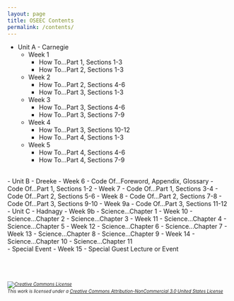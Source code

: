 ```yaml
---
layout: page
title: OSEEC Contents
permalink: /contents/
---
```

- Unit A - Carnegie
  - Week 1
    - How To...Part 1, Sections 1-3
    - How To...Part 2, Sections 1-3
  - Week 2
    - How To...Part 2, Sections 4-6
    - How To...Part 3, Sections 1-3
  - Week 3
    - How To...Part 3, Sections 4-6
    - How To...Part 3, Sections 7-9
  - Week 4
    - How To...Part 3, Sections 10-12
    - How To...Part 4, Sections 1-3
  - Week 5
    - How To...Part 4, Sections 4-6
    - How To...Part 4, Sections 7-9
<br>
- Unit B - Dreeke
  - Week 6
    - Code Of...Foreword, Appendix, Glossary
    - Code Of...Part 1, Sections 1-2
  - Week 7
    - Code Of...Part 1, Sections 3-4
    - Code Of...Part 2, Sections 5-6
  - Week 8
    - Code Of...Part 2, Sections 7-8
    - Code Of...Part 3, Sections 9-10
  - Week 9a
    - Code Of...Part 3, Sections 11-12
<br>
- Unit C - Hadnagy
  - Week 9b
    - Science...Chapter 1
  - Week 10
    - Science...Chapter 2
    - Science...Chapter 3
  - Week 11
    - Science...Chapter 4
    - Science...Chapter 5
  - Week 12
    - Science...Chapter 6
    - Science...Chapter 7
  - Week 13
    - Science...Chapter 8
    - Science...Chapter 9
  - Week 14
    - Science...Chapter 10
    - Science...Chapter 11
<br>
- Special Event
  - Week 15
    - Special Guest Lecture or Event
<br>
<br><br><br>
<h6 style="font-size:10px;"><a rel="license" href="http://creativecommons.org/licenses/by-nc/3.0/us/"><img alt="Creative Commons License" style="border-width:0" src="https://i.creativecommons.org/l/by-nc/3.0/us/88x31.png" /></a><br />This work is licensed under a <a rel="license" href="http://creativecommons.org/licenses/by-nc/3.0/us/">Creative Commons Attribution-NonCommercial 3.0 United States License</a></h6>
